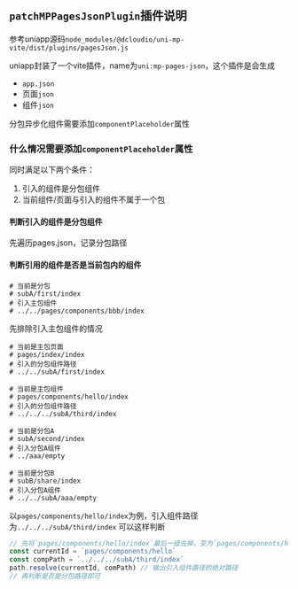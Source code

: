 ## `patchMPPagesJsonPlugin`插件说明
参考uniapp源码`node_modules/@dcloudio/uni-mp-vite/dist/plugins/pagesJson.js`

uniapp封装了一个vite插件，name为`uni:mp-pages-json`，这个插件是会生成
- `app.json`
- 页面`json`
- 组件`json`

分包异步化组件需要添加`componentPlaceholder`属性

### 什么情况需要添加`componentPlaceholder`属性
同时满足以下两个条件：
1. 引入的组件是分包组件
2. 当前组件/页面与引入的组件不属于一个包

#### 判断引入的组件是分包组件
先遍历pages.json，记录分包路径

#### 判断引用的组件是否是当前包内的组件
```shell
# 当前是分包
# subA/first/index
# 引入主包组件
# ../../pages/components/bbb/index
```
先排除引入主包组件的情况

```shell
# 当前是主包页面
# pages/index/index
# 引入的分包组件路径
# ../../subA/first/index
```
```shell
# 当前是主包组件
# pages/components/hello/index
# 引入的分包组件路径
# ../../../subA/third/index
```

```shell
# 当前是分包A
# subA/second/index
# 引入分包A组件
# ../aaa/empty
```
```shell
# 当前是分包B
# subB/share/index
# 引入分包A组件
# ../../subA/aaa/empty
```
以`pages/components/hello/index`为例，引入组件路径为`../../../subA/third/index`
可以这样判断
```js
// 先将`pages/components/hello/index`最后一级去掉，变为`pages/components/hello`
const currentId = `pages/components/hello`
const compPath = `../../../subA/third/index`
path.resolve(currentId, comPath) // 输出引入组件路径的绝对路径
// 再判断是否是分包路径即可
```